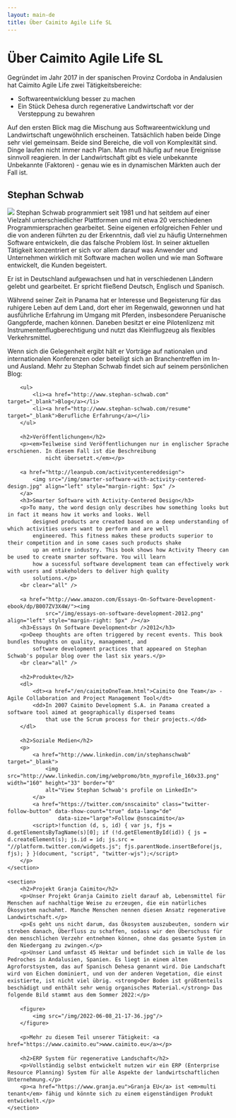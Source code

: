 ```yaml
---
layout: main-de
title: Über Caimito Agile Life SL
---
```

# Über Caimito Agile Life SL
Gegründet im Jahr 2017 in der spanischen Provinz Cordoba in Andalusien hat Caimito Agile Life zwei Tätigkeitsbereiche:

- Softwareentwicklung besser zu machen
- Ein Stück Dehesa durch regenerative Landwirtschaft vor der Versteppung zu bewahren

Auf den ersten Blick mag die Mischung aus Softwareentwicklung und Landwirtschaft ungewöhnlich erscheinen. Tatsächlich haben beide Dinge sehr viel gemeinsam. Beide sind Bereiche, die voll von Komplexität sind. Dinge laufen nicht immer nach Plan. Man muß häufig auf neue Ereignisse sinnvoll reagieren. In der Landwirtschaft gibt es viele unbekannte Unbekannte (Faktoren) - genau wie es in dynamischen Märkten auch der Fall ist.

<div class="overview">
	<section>
		<h2>Stephan Schwab</h2>
		<p><img src="https://gravatar.com/avatar/663d11426b0a187ddac59f8c17ce61b4?s=120&d=robohash&r=x" class="avatar" />
 			Stephan Schwab programmiert seit 1981 und hat seitdem auf einer Vielzahl unterschiedlicher Plattformen und mit etwa 20
			verschiedenen Programmiersprachen gearbeitet. Seine eigenen erfolgreichen Fehler und die von anderen führten zu
			der Erkenntnis, daß viel zu häufig Unternehmen Software entwickeln, die das falsche Problem löst. In seiner
			aktuellen Tätigkeit konzentriert er sich vor allem darauf was Anwender und Unternehmen wirklich mit Software
			machen wollen und wie man Software entwickelt, die Kunden begeistert.</p>
		<p>Er ist in Deutschland aufgewachsen und hat in verschiedenen Ländern gelebt und gearbeitet. Er spricht fließend Deutsch, Englisch und Spanisch.</p>
		<p>Während seiner Zeit in Panama hat er Interesse und Begeisterung für das ruhigere Leben auf dem Land, dort eher
			im Regenwald, gewonnen und hat ausführliche Erfahrung im Umgang mit Pferden, insbesondere Peruanische Gangpferde,
			machen können. Daneben besitzt er eine Pilotenlizenz mit Instrumentenflugberechtigung und nutzt das Kleinflugzeug
			als flexibles Verkehrsmittel.</p>
		<p>Wenn sich die Gelegenheit ergibt hält er Vorträge auf nationalen und internationalen Konferenzen oder beteiligt
			sich an Branchentreffen im In- und Ausland. Mehr zu Stephan Schwab findet sich auf seinem persönlichen Blog:</p>

		<ul>
			<li><a href="http://www.stephan-schwab.com" target="_blank">Blog</a></li>
			<li><a href="http://www.stephan-schwab.com/resume" target="_blank">Berufliche Erfahrung</a></li>
		</ul>          

		<h2>Veröffentlichungen</h2>
		<p><em>Teilweise sind Veröffentlichungen nur in englischer Sprache erschienen. In diesem Fall ist die Beschreibung
				nicht übersetzt.</em></p>

		<a href="http://leanpub.com/activitycentereddesign">
			<img src="/img/smarter-software-with-activity-centered-design.jpg" align="left" style="margin-right: 5px" />
		</a>
		<h3>Smarter Software with Activity-Centered Design</h3>
		<p>To many, the word design only describes how something looks but in fact it means how it works and looks. Well
			designed products are created based on a deep understanding of which activities users want to perform and are well
			engineered. This fitness makes these products superior to their competition and in some cases such products shake
			up an entire industry. This book shows how Activity Theory can be used to create smarter software. You will learn
			how a sucessful software development team can effectively work with users and stakeholders to deliver high quality
			solutions.</p>
		<br clear="all" />

		<a href="http://www.amazon.com/Essays-On-Software-Development-ebook/dp/B007ZV3X4W/"><img
				src="/img/essays-on-software-development-2012.png" align="left" style="margin-right: 5px" /></a>
		<h3>Essays On Software Development<br />2012</h3>
		<p>Deep thoughts are often triggered by recent events. This book bundles thoughts on quality, management, and
			software development practices that appeared on Stephan Schwab's popular blog over the last six years.</p>
		<br clear="all" />

		<h2>Produkte</h2>
		<dl>
			<dt><a href="/en/caimitoOneTeam.html">Caimito One Team</a> - Agile Collaboration and Project Management Tool</dt>
			<dd>In 2007 Caimito Development S.A. in Panama created a software tool aimed at geographically dispersed teams
				that use the Scrum process for their projects.</dd>
		</dl>

		<h2>Soziale Medien</h2>
		<p>
			<a href="http://www.linkedin.com/in/stephanschwab" target="_blank">
				<img src="http://www.linkedin.com/img/webpromo/btn_myprofile_160x33.png" width="160" height="33" border="0"
				alt="View Stephan Schwab's profile on LinkedIn">
			</a>			
			<a href="https://twitter.com/snscaimito" class="twitter-follow-button" data-show-count="true" data-lang="de"
					data-size="large">Follow @snscaimito</a>
			<script>!function (d, s, id) { var js, fjs = d.getElementsByTagName(s)[0]; if (!d.getElementById(id)) { js = d.createElement(s); js.id = id; js.src = "//platform.twitter.com/widgets.js"; fjs.parentNode.insertBefore(js, fjs); } }(document, "script", "twitter-wjs");</script>
		</p>
	</section>

	<section>
		<h2>Projekt Granja Caimito</h2>
		<p>Unser Projekt Granja Caimito zielt darauf ab, Lebensmittel für Menschen auf nachhaltige Weise zu erzeugen, die ein natürliches Ökosystem nachahmt. Manche Menschen nennen diesen Ansatz regenerative Landwirtschaft.</p>
		<p>Es geht uns nicht darum, das Ökosystem auszubeuten, sondern wir streben danach, Überfluss zu schaffen, sodass wir den Überschuss für den menschlichen Verzehr entnehmen können, ohne das gesamte System in den Niedergang zu zwingen.</p>
		<p>Unser Land umfasst 45 Hektar und befindet sich im Valle de los Pedroches in Andalusien, Spanien. Es liegt in einem alten Agroforstsystem, das auf Spanisch Dehesa genannt wird. Die Landschaft wird von Eichen dominiert, und von der anderen Vegetation, die einst existierte, ist nicht viel übrig. <strong>Der Boden ist größtenteils beschädigt und enthält sehr wenig organisches Material.</strong> Das folgende Bild stammt aus dem Sommer 2022:</p>

		<figure>
			<img src="/img/2022-06-08_21-17-36.jpg"/>
		</figure>

		<p>Mehr zu diesem Teil unserer Tätigkeit: <a href="https://www.caimito.eu">www.caimito.eu</a></p>

		<h2>ERP System für regenerative Landschaft</h2>
		<p>Vollständig selbst entwickelt nutzen wir ein ERP (Enterprise Resource Planning) System für alle Aspekte der landwirtschaftlichen Unternehmung.</p>
		<p><a href="https://www.granja.eu">Granja EU</a> ist <em>multi tenant</em> fähig und könnte sich zu einem eigenständigen Produkt entwickelt.</p>
	</section>
</div>

